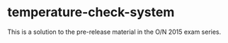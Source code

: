 # temperature-check-system
This is a solution to the pre-release material in the O/N 2015 exam series.
